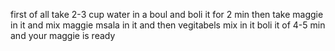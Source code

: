 first of all take 2-3 cup water in a boul and boli it for 2 min then take maggie in it and mix maggie msala in it and then vegitabels mix in it boli it of 4-5 min and your maggie is ready